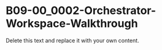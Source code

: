 

# B09-00_0002-Orchestrator-Workspace-Walkthrough

Delete this text and replace it with your own content.
